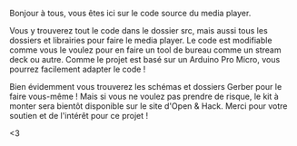 Bonjour à tous, vous êtes ici sur le code source du media player.

Vous y trouverez tout le code dans le dossier src, mais aussi tous les dossiers et librairies pour faire le media player.
Le code est modifiable comme vous le voulez pour en faire un tool de bureau comme un stream deck ou autre. Comme le projet est basé sur un Arduino Pro Micro, vous pourrez facilement adapter le code !

Bien évidemment vous trouverez les schémas et dossiers Gerber pour le faire vous-même ! Mais si vous ne voulez pas prendre de risque, le kit à monter sera bientôt disponible sur le site d'Open & Hack.
Merci pour votre soutien et de l'intérêt pour ce projet !

<3

